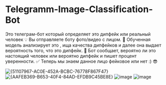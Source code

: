 # Telegramm-Image-Classification-Bot
Это телеграм-бот который определяет это дипфейк или реальный человек 💡
Вы отправляете боту фото/видео с лицом. 👾
Обученная модель анализирует это , ища качества дипфейков и далее она выдает вероятность того, что это дипфейк. 🤔
Бот сообщает, вероятно ли это настоящий человек или вероятно дипфейк и пишет процент уверенности. ✅
Теперь мы знаем данное лицо фейковое или нет :) 😎

![{51107967-AC0E-452A-BCBC-76778F867F47}](https://github.com/user-attachments/assets/d8012b9f-ff94-477e-b5fe-843cf3d15c41)
![{AAFEB369-B653-40F4-84AD-EFDB9C45BE8E}](https://github.com/user-attachments/assets/182e24e2-2dda-4f2a-8d24-2b63be0a17f7)
![image](https://github.com/user-attachments/assets/8b2e3b49-5b94-4061-b0e7-1c1995f49c8f)
![image](https://github.com/user-attachments/assets/8b613ea7-c20e-4871-8450-905d29d19367)
